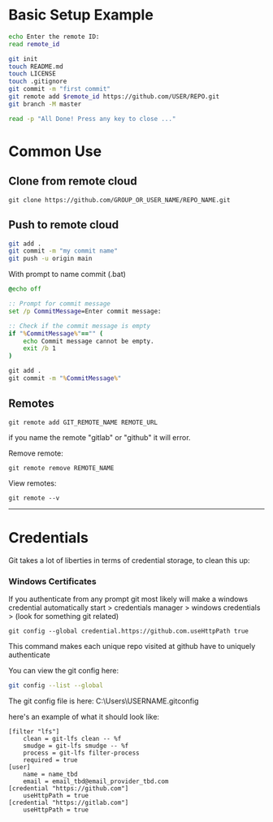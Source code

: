 # Basic Setup Example

``` sh
echo Enter the remote ID:
read remote_id

git init
touch README.md
touch LICENSE
touch .gitignore
git commit -m "first commit"
git remote add $remote_id https://github.com/USER/REPO.git
git branch -M master

read -p "All Done! Press any key to close ..."
```

# Common Use

## Clone from remote cloud

```
git clone https://github.com/GROUP_OR_USER_NAME/REPO_NAME.git
```

## Push to remote cloud 

``` sh
git add .
git commit -m "my commit name"
git push -u origin main
```

With prompt to name commit (.bat)

``` bat
@echo off

:: Prompt for commit message
set /p CommitMessage=Enter commit message: 

:: Check if the commit message is empty
if "%CommitMessage%"=="" (
    echo Commit message cannot be empty.
    exit /b 1
)

git add .
git commit -m "%CommitMessage%"
```

## Remotes

```
git remote add GIT_REMOTE_NAME REMOTE_URL
```

if you name the remote "gitlab" or "github" it will error.

Remove remote:
```
git remote remove REMOTE_NAME
```

View remotes:
```
git remote --v
```

---
# Credentials

Git takes a lot of liberties in terms of credential storage, to clean this up:

### Windows Certificates
If you authenticate from any prompt git most likely will make a windows credential automatically
start > credentials manager > windows credentials > (look for something git related)

```text
git config --global credential.https://github.com.useHttpPath true
```
This command makes each unique repo visited at github have to uniquely authenticate 

You can view the git config here:
``` sh
git config --list --global
```

The git config file is here:
C:\Users\USERNAME\.gitconfig

here's an example of what it should look like:

```text
[filter "lfs"]
	clean = git-lfs clean -- %f
	smudge = git-lfs smudge -- %f
	process = git-lfs filter-process
	required = true
[user]
	name = name_tbd
	email = email_tbd@email_provider_tbd.com
[credential "https://github.com"]
	useHttpPath = true
[credential "https://gitlab.com"]
	useHttpPath = true
```
